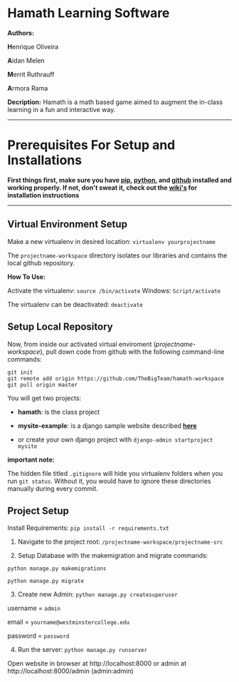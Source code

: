 # Hamath Learning Software

**Authors:**

**H**enrique Oliveira

**A**idan Melen

**M**errit Ruthrauff

**A**rmora Rama

**Decription:** Hamath is a math based game aimed to augment the in-class learning in a fun and interactive way.

***

# Prerequisites For Setup and Installations

**First things first, make sure you have [pip](https://github.com/TheBigTeam/hamath-workspace/wiki/pip-installation), [python](https://github.com/TheBigTeam/hamath-workspace/wiki/python-installation), and [github](https://github.com/TheBigTeam/hamath-workspace/wiki/github-setup) installed and working properly. If not, don't sweat it, check out the [**wiki's**](https://github.com/TheBigTeam/hamath-workspace/wiki) for installation instructions**


***

## Virtual Environment Setup

Make a new virtualenv in desired location: `virtualenv yourprojectname`

The `projectname-workspace` directory isolates our libraries and contains the local github repository.

**How To Use:**

Activate the virtualenv: `source /bin/activate`
Windows: `Script/activate`

The virtualenv can be deactivated: `deactivate`

## Setup Local Repository

Now, from inside our activated virtual enviroment (*projectname-workspace*), pull down code from github with the following command-line commands:

```
git init
git remote add origin https://github.com/TheBigTeam/hamath-workspace
git pull origin master
```

You will get two projects: 
* **hamath**: is the class project
* **mysite-example**: is a django sample website described [**here**](https://docs.djangoproject.com/en/1.9/intro/tutorial01/)

* or create your own django project with `django-admin startproject mysite`

**important note:**

The hidden file titled `.gitignore` will hide you virtualenv folders when you run `git status`. Without it, you would have to ignore these directories manually during every commit.

## Project Setup

Install Requirements: `pip install -r requirements.txt`

1. Navigate to the project root: `/projectname-workspace/projectname-src`

2. Setup Database with the makemigration and migrate commands:

  `python manage.py makemigrations`

  `python manage.py migrate`

3. Create new Admin: `python manage.py createsuperuser`

  username = `admin`
  
  email = `yourname@westminstercollege.edu`

  password = `password`

4. Run the server: `python manage.py runserver`

  Open website in browser at http://localhost:8000 or admin at http://localhost:8000/admin (admin:admin)



